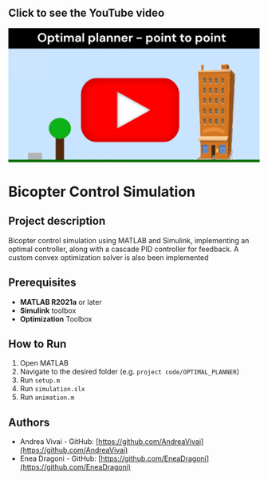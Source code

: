 ## Click to see the YouTube video
[![YouTube](./video_presentation.png)](https://www.youtube.com/watch?v=o5_tFz1EYyw)

# Bicopter Control Simulation

## Project description
Bicopter control simulation using MATLAB and Simulink, implementing an optimal controller, along with a cascade PID controller for feedback. A custom convex optimization solver is also been implemented

## Prerequisites
- **MATLAB R2021a** or later
- **Simulink** toolbox
- **Optimization** Toolbox

## How to Run
1. Open MATLAB
2. Navigate to the desired folder (e.g. `project code/OPTIMAL_PLANNER`)
3. Run `setup.m`
4. Run `simulation.slx`
5. Run `animation.m`

## Authors
- Andrea Vivai - GitHub: [https://github.com/AndreaVivai](https://github.com/AndreaVivai)
- Enea Dragoni - GitHub: [https://github.com/EneaDragoni](https://github.com/EneaDragoni)
